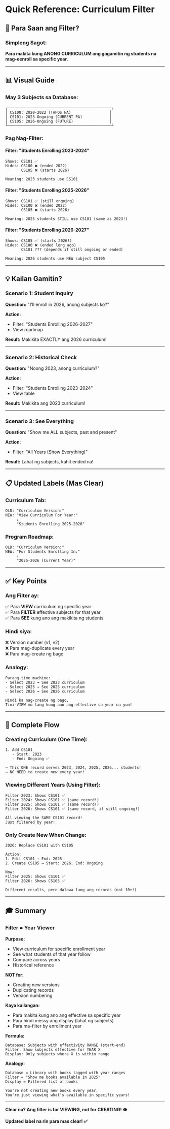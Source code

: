 # Quick Reference: Curriculum Filter

## 🎯 Para Saan ang Filter?

### Simpleng Sagot:

**Para makita kung ANONG CURRICULUM ang gagamitin ng students na mag-eenroll sa specific year.**

---

## 📊 Visual Guide

### May 3 Subjects sa Database:

```
┌──────────────────────────────────────────────┐
│ CS100: 2020-2022 (TAPOS NA)                 │
│ CS101: 2023-Ongoing (CURRENT PA)            │
│ CS105: 2026-Ongoing (FUTURE)                │
└──────────────────────────────────────────────┘
```

### Pag Nag-Filter:

#### Filter: "Students Enrolling 2023-2024"

```
Shows: CS101 ✅
Hides: CS100 ❌ (ended 2022)
       CS105 ❌ (starts 2026)

Meaning: 2023 students use CS101
```

#### Filter: "Students Enrolling 2025-2026"

```
Shows: CS101 ✅ (still ongoing)
Hides: CS100 ❌ (ended 2022)
       CS105 ❌ (starts 2026)

Meaning: 2025 students STILL use CS101 (same as 2023!)
```

#### Filter: "Students Enrolling 2026-2027"

```
Shows: CS105 ✅ (starts 2026!)
Hides: CS100 ❌ (ended long ago)
       CS101 ??? (depends if still ongoing or ended)

Meaning: 2026 students use NEW subject CS105
```

---

## 💡 Kailan Gamitin?

### Scenario 1: Student Inquiry

**Question:** "I'll enroll in 2026, anong subjects ko?"

**Action:**

- Filter: "Students Enrolling 2026-2027"
- View roadmap

**Result:** Makikita EXACTLY ang 2026 curriculum!

---

### Scenario 2: Historical Check

**Question:** "Noong 2023, anong curriculum?"

**Action:**

- Filter: "Students Enrolling 2023-2024"
- View table

**Result:** Makikita ang 2023 curriculum!

---

### Scenario 3: See Everything

**Question:** "Show me ALL subjects, past and present"

**Action:**

- Filter: "All Years (Show Everything)"

**Result:** Lahat ng subjects, kahit ended na!

---

## 📋 Updated Labels (Mas Clear)

### Curriculum Tab:

```
OLD: "Curriculum Version:"
NEW: "View Curriculum For Year:"
     ↓
     "Students Enrolling 2025-2026"
```

### Program Roadmap:

```
OLD: "Curriculum Version:"
NEW: "For Students Enrolling In:"
     ↓
     "2025-2026 (Current Year)"
```

---

## ✅ Key Points

### Ang Filter ay:

✅ Para **VIEW** curriculum ng specific year  
✅ Para **FILTER** effective subjects for that year  
✅ Para **SEE** kung ano ang makikita ng students

### Hindi siya:

❌ Version number (v1, v2)  
❌ Para mag-duplicate every year  
❌ Para mag-create ng bago

### Analogy:

```
Parang time machine:
- Select 2023 → See 2023 curriculum
- Select 2025 → See 2025 curriculum
- Select 2026 → See 2026 curriculum

Hindi ka nag-create ng bago,
Tini-VIEW mo lang kung ano ang effective sa year na yun!
```

---

## 🔄 Complete Flow

### Creating Curriculum (One Time):

```
1. Add CS101
   - Start: 2023
   - End: Ongoing ✅

→ This ONE record serves 2023, 2024, 2025, 2026... students!
→ NO NEED to create new every year!
```

### Viewing Different Years (Using Filter):

```
Filter 2023: Shows CS101 ✅
Filter 2024: Shows CS101 ✅ (same record!)
Filter 2025: Shows CS101 ✅ (same record!)
Filter 2026: Shows CS101 ✅ (same record, if still ongoing!)

All viewing the SAME CS101 record!
Just filtered by year!
```

### Only Create New When Change:

```
2026: Replace CS101 with CS105

Action:
1. Edit CS101 → End: 2025
2. Create CS105 → Start: 2026, End: Ongoing

Now:
Filter 2025: Shows CS101 ✅
Filter 2026: Shows CS105 ✅

Different results, pero dalawa lang ang records (not 10+!)
```

---

## 🎓 Summary

### Filter = Year Viewer

**Purpose:**

- View curriculum for specific enrollment year
- See what students of that year follow
- Compare across years
- Historical reference

**NOT for:**

- Creating new versions
- Duplicating records
- Version numbering

**Kaya kailangan:**

- Para makita kung ano ang effective sa specific year
- Para hindi messy ang display (lahat ng subjects)
- Para ma-filter by enrollment year

**Formula:**

```
Database: Subjects with effectivity RANGE (start-end)
Filter: Show subjects effective for YEAR X
Display: Only subjects where X is within range
```

**Analogy:**

```
Database = Library with books tagged with year ranges
Filter = "Show me books available in 2025"
Display = Filtered list of books

You're not creating new books every year,
You're just viewing what's available in specific years!
```

---

**Clear na? Ang filter is for VIEWING, not for CREATING! 👁️**

**Updated label na rin para mas clear! ✅**
